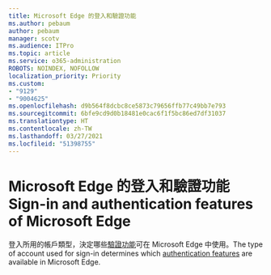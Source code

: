 ```yaml
---
title: Microsoft Edge 的登入和驗證功能
ms.author: pebaum
author: pebaum
manager: scotv
ms.audience: ITPro
ms.topic: article
ms.service: o365-administration
ROBOTS: NOINDEX, NOFOLLOW
localization_priority: Priority
ms.custom:
- "9129"
- "9004625"
ms.openlocfilehash: d9b564f8dcbc8ce5873c79656ffb77c49bb7e793
ms.sourcegitcommit: 6bfe9cd9d0b18481e0cac6f1f5bc86ed7df31037
ms.translationtype: HT
ms.contentlocale: zh-TW
ms.lasthandoff: 03/27/2021
ms.locfileid: "51398755"
---
```

# <a name="sign-in-and-authentication-features-of-microsoft-edge"></a><span data-ttu-id="7039c-102">Microsoft Edge 的登入和驗證功能</span><span class="sxs-lookup"><span data-stu-id="7039c-102">Sign-in and authentication features of Microsoft Edge</span></span>

<span data-ttu-id="7039c-103">登入所用的帳戶類型，決定哪些[驗證功能](https://go.microsoft.com/fwlink/?linkid=2134570)可在 Microsoft Edge 中使用。</span><span class="sxs-lookup"><span data-stu-id="7039c-103">The type of account used for sign-in determines which [authentication features](https://go.microsoft.com/fwlink/?linkid=2134570) are available in Microsoft Edge.</span></span>